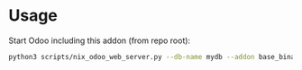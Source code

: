 # Usage

Start Odoo including this addon (from repo root):

```bash
python3 scripts/nix_odoo_web_server.py --db-name mydb --addon base_binary_url_import
```
